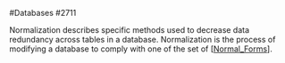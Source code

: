 #Databases
#2711

Normalization describes specific methods used to decrease data redundancy across tables in a database. Normalization is the process of modifying a database to comply with one of the set of [[Normal_Forms]].

[//begin]: # "Autogenerated link references for markdown compatibility"
[Normal_Forms]: Normal_Forms "Normal_Forms"
[//end]: # "Autogenerated link references"